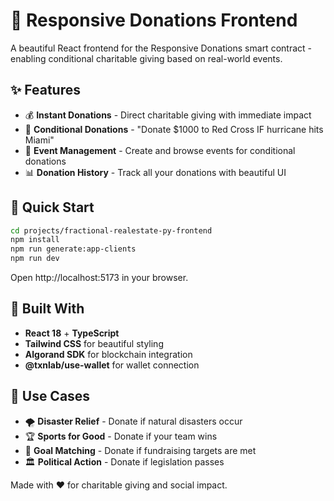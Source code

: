 # 🎯 Responsive Donations Frontend

A beautiful React frontend for the Responsive Donations smart contract - enabling conditional charitable giving based on real-world events.

## ✨ Features

- 💰 **Instant Donations** - Direct charitable giving with immediate impact
- 🎯 **Conditional Donations** - "Donate $1000 to Red Cross IF hurricane hits Miami"
- 🔮 **Event Management** - Create and browse events for conditional donations
- 📊 **Donation History** - Track all your donations with beautiful UI

## 🚀 Quick Start

```bash
cd projects/fractional-realestate-py-frontend
npm install
npm run generate:app-clients
npm run dev
```

Open http://localhost:5173 in your browser.

## 🎨 Built With

- **React 18** + **TypeScript**
- **Tailwind CSS** for beautiful styling
- **Algorand SDK** for blockchain integration
- **@txnlab/use-wallet** for wallet connection

## 🎯 Use Cases

- 🌪️ **Disaster Relief** - Donate if natural disasters occur
- 🏆 **Sports for Good** - Donate if your team wins
- 🎯 **Goal Matching** - Donate if fundraising targets are met
- 🏛️ **Political Action** - Donate if legislation passes

Made with ❤️ for charitable giving and social impact.